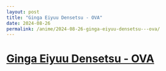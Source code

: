 ```yaml
---
layout: post
title: "Ginga Eiyuu Densetsu - OVA"
date: 2024-08-26
permalink: /anime/2024-08-26-ginga-eiyuu-densetsu---ova/
---
```


# [Ginga Eiyuu Densetsu - OVA](https://myanimelist.net/anime/820/Ginga_Eiyuu_Densetsu)
